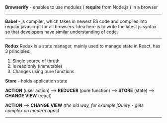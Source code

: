 **Browserify** - enables to use modules ( **require** from Node.js ) in a browser

--------------------------------------------------------------------------------------------------------------------------------------------------

**Babel** - js compiler, which takes in newest ES code and compiles into regular javascript for all browsers.
Idea here is to write the latest js syntax so that developers have similar understanding of code.

--------------------------------------------------------------------------------------------------------------------------------------------------

**Redux**
Redux is a state manager, mainly used to manage state in React, has 3 principles:
1) Single source of thruth
2) Is read only (immutable)
3) Changes using pure functions

**Store** - holds application state

**ACTION** (user action) --> **REDUCER** (pure function) --> **STORE** (state) --> **CHANGE VIEW** (react)

**ACTION** --> **CHANGE VIEW** *(the old way, for example jQuery - gets complex on modern apps)*

--------------------------------------------------------------------------------------------------------------------------------------------------
